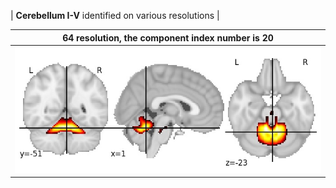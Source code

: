 


| **Cerebellum I-V** identified on various resolutions |

| 64 resolution, the component index number is 20|  
|:---:|  
| ![Component 64](../64/final/20.jpg "From component 64: Cerebellum I-V") |